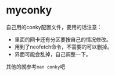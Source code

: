 # myconky

自己用的conky配置文件，要用的话注意：

 - 里面的网卡还有分区要按自己的情况修改。
 - 用到了neofetch命令，不需要的可以删掉。
 - 界面可能会乱掉，自己调整一下。

其他的就参考`man conky`吧
